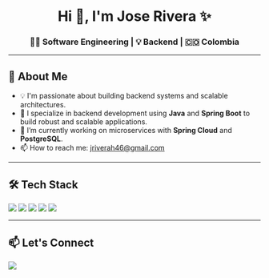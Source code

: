 <h1 align="center">Hi 👋, I'm Jose Rivera ✨</h1>
<p align="center">
  <blockquote class="imgur-embed-pub" lang="en" data-id="a/vDwo2zP" data-context="false" ><a href="//imgur.com/a/vDwo2zP"></a></blockquote><script async src="//s.imgur.com/min/embed.js" charset="utf-8"></script>
</p>

<h3 align="center">👨‍💻 Software Engineering | 💡 Backend | 🇨🇴 Colombia</h3>

---

<h2>🚀 About Me</h2>
<ul>
  <li>💡 I'm passionate about building backend systems and scalable architectures.</li>
  <li>🧠 I specialize in backend development using <b>Java</b> and <b>Spring Boot</b> to build robust and scalable applications.</li>
  <li>🔭 I’m currently working on microservices with <b>Spring Cloud</b> and <b>PostgreSQL</b>.</li>
  <li>📫 How to reach me: <a href="mailto:jriverah46@gmail.com">jriverah46@gmail.com</a></li>
</ul>

---

<h2>🛠️ Tech Stack</h2>
<p>
  <img src="https://img.shields.io/badge/Java-ED8B00?style=for-the-badge&logo=java&logoColor=white"/>
  <img src="https://img.shields.io/badge/Spring%20Boot-6DB33F?style=for-the-badge&logo=spring-boot&logoColor=white"/>
  <img src="https://img.shields.io/badge/PostgreSQL-336791?style=for-the-badge&logo=postgresql&logoColor=white"/>
  <img src="https://img.shields.io/badge/Git-F05032?style=for-the-badge&logo=git&logoColor=white"/>
  <img src="https://img.shields.io/badge/Microsoft%20Azure-0078D4?style=for-the-badge&logo=microsoft-azure&logoColor=white"/>
</p>

---

<h2>📫 Let's Connect</h2>
<p>
  <a href="www.linkedin.com/in/jose-rivera-herrera-310726361" target="_blank">
    <img src="https://img.shields.io/badge/LinkedIn-blue?style=for-the-badge&logo=linkedin&logoColor=white"/>
  </a>
</p>
